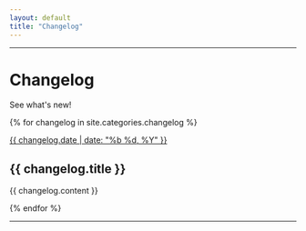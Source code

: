 ```yaml
---
layout: default
title: "Changelog"
---
```


---

<h1 class="mt-1 text-center h4">Changelog</h1>
<p class="w-100 text-center">See what's new!</p>

{% for changelog in site.categories.changelog %}
<article markdown="1" class="mt-1 mb-2">
  <p class="text-secondary mb-0">
    <a href="{{ changelog.url }}">
      {{ changelog.date | date: "%b %d, %Y" }}
    </a>
  </p>

  <h2 class="h4 mt-05">
    {{ changelog.title }}
  </h2>

  {{ changelog.content }}
</article>
{% endfor %}

---
